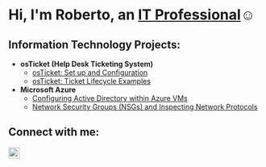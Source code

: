 <h1>Hi, I'm Roberto, an <a href="https://www.linkedin.com/in/rober10ramirez/">IT Professional</a>☺</h1>

<h2>Information Technology Projects:</h2>

- <b>osTicket (Help Desk Ticketing System)</b>
  - [osTicket: Set up and Configuration](https://github.com/robertoramirez-it/post-install-config)
  - [osTicket: Ticket Lifecycle Examples](https://github.com/robertoramirez-it/ticket-lifecycle)
- <b>Microsoft Azure</b>
  - [Configuring Active Directory within Azure VMs](https://github.com/robertoramirez-it/configure-ad)
  - [Network Security Groups (NSGs) and Inspecting Network Protocols](https://github.com/robertoramirez-it/azure-network-protocols)

<h2>Connect with me:</h2>


[<img align="left" alt="Josh | LinkedIn" width="22px" src="https://cdn.jsdelivr.net/npm/simple-icons@v3/icons/linkedin.svg" />][linkedin]



[linkedin]: https://linkedin.com/in/rober10ramirez/
